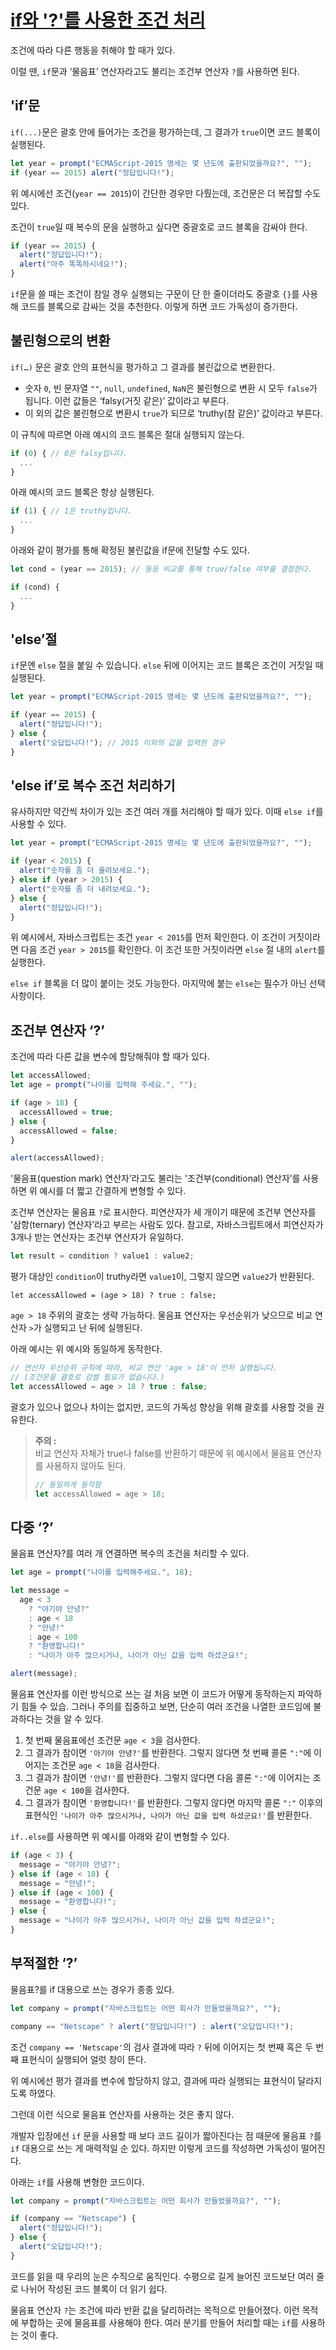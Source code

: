 # [if와 '?'를 사용한 조건 처리](https://ko.javascript.info/ifelse)

조건에 따라 다른 행동을 취해야 할 때가 있다.

이럴 땐, `if`문과 ‘물음표’ 연산자라고도 불리는 조건부 연산자 `?`를 사용하면 된다.

## 'if’문

`if(...)`문은 괄호 안에 들어가는 조건을 평가하는데, 그 결과가 `true`이면 코드 블록이 실행된다.

```javascript
let year = prompt("ECMAScript-2015 명세는 몇 년도에 출판되었을까요?", "");
if (year == 2015) alert("정답입니다!");
```

위 예시에선 조건(`year == 2015`)이 간단한 경우만 다뤘는데, 조건문은 더 복잡할 수도 있다.

조건이 `true`일 때 복수의 문을 실행하고 싶다면 중괄호로 코드 블록을 감싸야 한다.

```javascript
if (year == 2015) {
  alert("정답입니다!");
  alert("아주 똑똑하시네요!");
}
```

`if`문을 쓸 때는 조건이 참일 경우 실행되는 구문이 단 한 줄이더라도 중괄호 `{}`를 사용해 코드를 블록으로 감싸는 것을 추천한다. 이렇게 하면 코드 가독성이 증가한다.

## 불린형으로의 변환

`if(…)` 문은 괄호 안의 표현식을 평가하고 그 결과를 불린값으로 변환한다.

- 숫자 `0`, 빈 문자열 `""`, `null`, `undefined`, `NaN`은 불린형으로 변환 시 모두 `false`가 됩니다. 이런 값들은 ‘falsy(거짓 같은)’ 값이라고 부른다.
- 이 외의 값은 불린형으로 변환시 `true`가 되므로 ‘truthy(참 같은)’ 값이라고 부른다.

이 규칙에 따르면 아래 예시의 코드 블록은 절대 실행되지 않는다.

```javascript
if (0) { // 0은 falsy입니다.
  ...
}
```

아래 예시의 코드 블록은 항상 실행된다.

```javascript
if (1) { // 1은 truthy입니다.
  ...
}
```

아래와 같이 평가를 통해 확정된 불린값을 if문에 전달할 수도 있다.

```javascript
let cond = (year == 2015); // 동등 비교를 통해 true/false 여부를 결정한다.

if (cond) {
  ...
}
```

## 'else’절

`if`문엔 `else` 절을 붙일 수 있습니다. `else` 뒤에 이어지는 코드 블록은 조건이 거짓일 때 실행된다.

```javascript
let year = prompt("ECMAScript-2015 명세는 몇 년도에 출판되었을까요?", "");

if (year == 2015) {
  alert("정답입니다!");
} else {
  alert("오답입니다!"); // 2015 이외의 값을 입력한 경우
}
```

## 'else if’로 복수 조건 처리하기

유사하지만 약간씩 차이가 있는 조건 여러 개를 처리해야 할 때가 있다. 이때 `else if`를 사용할 수 있다.

```javascript
let year = prompt("ECMAScript-2015 명세는 몇 년도에 출판되었을까요?", "");

if (year < 2015) {
  alert("숫자를 좀 더 올려보세요.");
} else if (year > 2015) {
  alert("숫자를 좀 더 내려보세요.");
} else {
  alert("정답입니다!");
}
```

위 예시에서, 자바스크립트는 조건 `year < 2015`를 먼저 확인한다. 이 조건이 거짓이라면 다음 조건 `year > 2015`를 확인한다. 이 조건 또한 거짓이라면 `else` 절 내의 `alert`를 실행한다.

`else if` 블록을 더 많이 붙이는 것도 가능한다. 마지막에 붙는 `else`는 필수가 아닌 선택 사항이다.

## 조건부 연산자 ‘?’

조건에 따라 다른 값을 변수에 할당해줘야 할 때가 있다.

```javascript
let accessAllowed;
let age = prompt("나이를 입력해 주세요.", "");

if (age > 18) {
  accessAllowed = true;
} else {
  accessAllowed = false;
}

alert(accessAllowed);
```

'물음표(question mark) 연산자’라고도 불리는 '조건부(conditional) 연산자’를 사용하면 위 예시를 더 짧고 간결하게 변형할 수 있다.

조건부 연산자는 물음표 `?`로 표시한다. 피연산자가 세 개이기 때문에 조건부 연산자를 '삼항(ternary) 연산자’라고 부르는 사람도 있다. 참고로, 자바스크립트에서 피연산자가 3개나 받는 연산자는 조건부 연산자가 유일하다.

```javascript
let result = condition ? value1 : value2;
```

평가 대상인 `condition`이 truthy라면 `value1`이, 그렇지 않으면 `value2`가 반환된다.

```
let accessAllowed = (age > 18) ? true : false;
```

`age > 18` 주위의 괄호는 생략 가능하다. 물음표 연산자는 우선순위가 낮으므로 비교 연산자 `>`가 실행되고 난 뒤에 실행된다.

아래 예시는 위 예시와 동일하게 동작한다.

```javascript
// 연산자 우선순위 규칙에 따라, 비교 연산 'age > 18'이 먼저 실행됩니다.
// (조건문을 괄호로 감쌀 필요가 없습니다.)
let accessAllowed = age > 18 ? true : false;
```

괄호가 있으나 없으나 차이는 없지만, 코드의 가독성 향상을 위해 괄호를 사용할 것을 권유한다.

> **주의 :**  
> 비교 연산자 자체가 true나 false를 반환하기 때문에 위 예시에서 물음표 연산자를 사용하지 않아도 된다.
>
> ```javascript
> // 동일하게 동작함
> let accessAllowed = age > 18;
> ```

## 다중 ‘?’

물음표 연산자?를 여러 개 연결하면 복수의 조건을 처리할 수 있다.

```javascript
let age = prompt("나이를 입력해주세요.", 18);

let message =
  age < 3
    ? "아기야 안녕?"
    : age < 18
    ? "안녕!"
    : age < 100
    ? "환영합니다!"
    : "나이가 아주 많으시거나, 나이가 아닌 값을 입력 하셨군요!";

alert(message);
```

물음표 연산자를 이런 방식으로 쓰는 걸 처음 보면 이 코드가 어떻게 동작하는지 파악하기 힘들 수 있습. 그러나 주의를 집중하고 보면, 단순히 여러 조건을 나열한 코드임에 불과하다는 것을 알 수 있다.

1. 첫 번째 물음표에선 조건문 `age < 3`을 검사한다.
2. 그 결과가 참이면 `'아기야 안녕?'`를 반환한다. 그렇지 않다면 첫 번째 콜론 `":"`에 이어지는 조건문 `age < 18`을 검사한다.
3. 그 결과가 참이면 `'안녕!'`를 반환한다. 그렇지 않다면 다음 콜론 `":"`에 이어지는 조건문 `age < 100`을 검사한다.
4. 그 결과가 참이면 `'환영합니다!'`를 반환한다. 그렇지 않다면 마지막 콜론 `":"` 이후의 표현식인 `'나이가 아주 많으시거나, 나이가 아닌 값을 입력 하셨군요!'`를 반환한다.

`if..else`를 사용하면 위 예시를 아래와 같이 변형할 수 있다.

```javascript
if (age < 3) {
  message = "아기야 안녕?";
} else if (age < 18) {
  message = "안녕!";
} else if (age < 100) {
  message = "환영합니다!";
} else {
  message = "나이가 아주 많으시거나, 나이가 아닌 값을 입력 하셨군요!";
}
```

## 부적절한 ‘?’

물음표?를 if 대용으로 쓰는 경우가 종종 있다.

```javascript
let company = prompt("자바스크립트는 어떤 회사가 만들었을까요?", "");

company == "Netscape" ? alert("정답입니다!") : alert("오답입니다!");
```

조건 `company == 'Netscape'`의 검사 결과에 따라 `?` 뒤에 이어지는 첫 번째 혹은 두 번째 표현식이 실행되어 얼럿 창이 뜬다.

위 예시에선 평가 결과를 변수에 할당하지 않고, 결과에 따라 실행되는 표현식이 달라지도록 하였다.

그런데 이런 식으로 물음표 연산자를 사용하는 것은 좋지 않다.

개발자 입장에선 `if` 문을 사용할 때 보다 코드 길이가 짧아진다는 점 때문에 물음표 `?`를 `if` 대용으로 쓰는 게 매력적일 순 있다. 하지만 이렇게 코드를 작성하면 가독성이 떨어진다.

아래는 `if`를 사용해 변형한 코드이다.

```javascript
let company = prompt("자바스크립트는 어떤 회사가 만들었을까요?", "");

if (company == "Netscape") {
  alert("정답입니다!");
} else {
  alert("오답입니다!");
}
```

코드를 읽을 때 우리의 눈은 수직으로 움직인다. 수평으로 길게 늘어진 코드보단 여러 줄로 나뉘어 작성된 코드 블록이 더 읽기 쉽다.

물음표 연산자 `?`는 조건에 따라 반환 값을 달리하려는 목적으로 만들어졌다. 이런 목적에 부합하는 곳에 물음표를 사용해야 한다. 여러 분기를 만들어 처리할 때는 `if`를 사용하는 것이 좋다.
